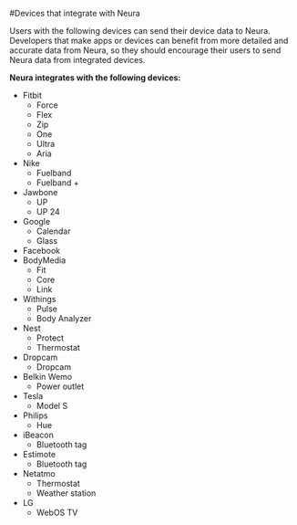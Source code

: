 #Devices that integrate with Neura

Users with the following devices can send their device data to Neura.  Developers that make apps or devices can benefit from more detailed and accurate data from Neura, so they should encourage their users to send Neura data from integrated devices.  

**Neura integrates with the following devices:**    



 - Fitbit  
	- Force
	- Flex
	- Zip  
	- One  
	- Ultra  
	- Aria  
 - Nike  
	- Fuelband
	- Fuelband +
 - Jawbone  
 	- UP
 	- UP 24
 - Google  
	 - Calendar
  	- Glass
 - Facebook
 - BodyMedia
 	- Fit 
 	- Core 
 	- Link
 - Withings
 	- Pulse  
 	- Body Analyzer
 - Nest
 	- Protect
 	- Thermostat
 - Dropcam
 	- Dropcam
 - Belkin Wemo
	 - Power outlet
 - Tesla
	 - Model S
 - Philips 
	 - Hue 
 - iBeacon
 	- Bluetooth tag
 - Estimote
	 - Bluetooth tag
 - Netatmo
	 - Thermostat
	 - Weather station
 - LG
	 - WebOS TV
 
 
